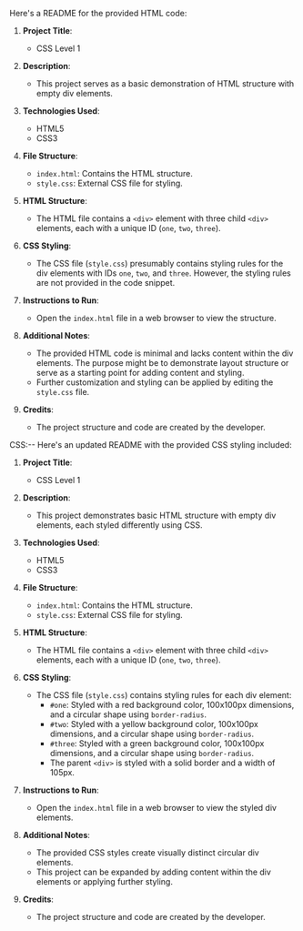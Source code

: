Here's a README for the provided HTML code:

1. **Project Title**: 
   - CSS Level 1

2. **Description**: 
   - This project serves as a basic demonstration of HTML structure with empty div elements.

3. **Technologies Used**: 
   - HTML5
   - CSS3

4. **File Structure**:
   - `index.html`: Contains the HTML structure.
   - `style.css`: External CSS file for styling.

5. **HTML Structure**:
   - The HTML file contains a `<div>` element with three child `<div>` elements, each with a unique ID (`one`, `two`, `three`).

6. **CSS Styling**:
   - The CSS file (`style.css`) presumably contains styling rules for the div elements with IDs `one`, `two`, and `three`. However, the styling rules are not provided in the code snippet.

7. **Instructions to Run**:
   - Open the `index.html` file in a web browser to view the structure.

8. **Additional Notes**:
   - The provided HTML code is minimal and lacks content within the div elements. The purpose might be to demonstrate layout structure or serve as a starting point for adding content and styling.
   - Further customization and styling can be applied by editing the `style.css` file.

9. **Credits**:
   - The project structure and code are created by the developer.

CSS:--
Here's an updated README with the provided CSS styling included:

1. **Project Title**: 
   - CSS Level 1

2. **Description**: 
   - This project demonstrates basic HTML structure with empty div elements, each styled differently using CSS.

3. **Technologies Used**: 
   - HTML5
   - CSS3

4. **File Structure**:
   - `index.html`: Contains the HTML structure.
   - `style.css`: External CSS file for styling.

5. **HTML Structure**:
   - The HTML file contains a `<div>` element with three child `<div>` elements, each with a unique ID (`one`, `two`, `three`).

6. **CSS Styling**:
   - The CSS file (`style.css`) contains styling rules for each div element:
     - `#one`: Styled with a red background color, 100x100px dimensions, and a circular shape using `border-radius`.
     - `#two`: Styled with a yellow background color, 100x100px dimensions, and a circular shape using `border-radius`.
     - `#three`: Styled with a green background color, 100x100px dimensions, and a circular shape using `border-radius`.
     - The parent `<div>` is styled with a solid border and a width of 105px.

7. **Instructions to Run**:
   - Open the `index.html` file in a web browser to view the styled div elements.

8. **Additional Notes**:
   - The provided CSS styles create visually distinct circular div elements.
   - This project can be expanded by adding content within the div elements or applying further styling.

9. **Credits**:
   - The project structure and code are created by the developer.
